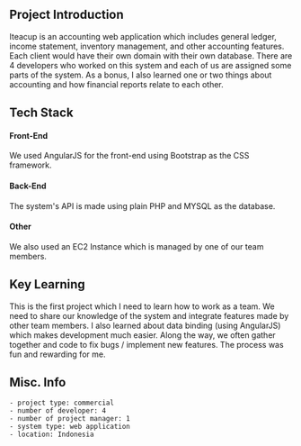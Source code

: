 ## Project Introduction
Iteacup is an accounting web application which includes general ledger, income statement, inventory management, and other accounting features. Each client would have their own domain with their own database. There are 4 developers who worked on this system and each of us are assigned some parts of the system. As a bonus, I also learned one or two things about accounting and how financial reports relate to each other.

## Tech Stack
#### Front-End
We used AngularJS for the front-end using Bootstrap as the CSS framework.
#### Back-End
The system's API is made using plain PHP and MYSQL as the database.
#### Other
We also used an EC2 Instance which is managed by one of our team members.

## Key Learning
This is the first project which I need to learn how to work as a team. We need to share our knowledge of the system and integrate features made by other team members. I also learned about data binding (using AngularJS) which makes development much easier. Along the way, we often gather together and code to fix bugs / implement new features. The process was fun and rewarding for me.

## Misc. Info
    - project type: commercial
    - number of developer: 4
    - number of project manager: 1
    - system type: web application
    - location: Indonesia
